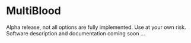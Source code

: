 # MultiBlood

Alpha release, not all options are fully implemented. Use at your own risk. Software description and documentation coming soon ...
